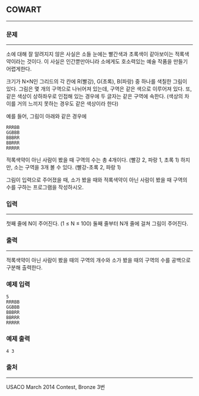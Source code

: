## COWART
***
### 문제
***
소에 대해 잘 알려지지 않은 사실은 소들 눈에는 빨간색과 초록색이 같아보이는 적록색약이라는 것이다. 이 사실은 인간뿐만아니라 소에게도 호소력있는 예술 작품을 만들기 어렵게한다.

크기가 N×N인 그리드의 각 칸에 R(빨강), G(초록), B(파랑) 중 하나를 색칠한 그림이 있다. 그림은 몇 개의 구역으로 나뉘어져 있는데, 구역은 같은 색으로 이루어져 있다. 또, 같은 색상이 상하좌우로 인접해 있는 경우에 두 글자는 같은 구역에 속한다. (색상의 차이를 거의 느끼지 못하는 경우도 같은 색상이라 한다)

예를 들어, 그림이 아래와 같은 경우에
```
RRRBB
GGBBB
BBBRR
BBRRR
RRRRR
```
적록색약이 아닌 사람이 봤을 때 구역의 수는 총 4개이다. (빨강 2, 파랑 1, 초록 1) 하지만, 소는 구역을 3개 볼 수 있다. (빨강-초록 2, 파랑 1)

그림이 입력으로 주어졌을 때, 소가 봤을 때와 적록색약이 아닌 사람이 봤을 때 구역의 수를 구하는 프로그램을 작성하시오.

### 입력
***
첫째 줄에 N이 주어진다. (1 ≤ N ≤ 100) 둘째 줄부터 N개 줄에 걸쳐 그림이 주어진다.
 

### 출력
***
적록색약이 아닌 사람이 봤을 때의 구역의 개수와 소가 봤을 때의 구역의 수를 공백으로 구분해 출력한다.

### 예제 입력
```
5
RRRBB
GGBBB
BBBRR
BBRRR
RRRRR
```
### 예제 출력
```
4 3
```

### 출처
***
USACO March 2014 Contest, Bronze 3번  